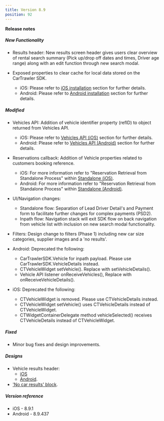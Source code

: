 ```yaml
---
title: Version 8.9
position: 92
---
```


**Release notes**  

##### New Functionality
* Results header: New results screen header gives users clear overview of rental search summary (Pick up/drop off dates and times, Driver age range) along with an edit function through new search modal.

* Exposed properties to clear cache  for local data stored on the CarTrawler SDK.
    * iOS: Please refer to <a href="https://cartrawler.github.io/#section_androidinstallation" target="_blank">iOS installation</a> section for further details.
    * Android: Please refer to <a href="https://cartrawler.github.io/#section_iosinstallation" target="_blank">Android installation</a> section for further details.
   
##### Modified
* Vehicles API: Addition of vehicle identifier property (refID) to object returned from Vehicles API.
    * iOS: Please refer to <a href="https://cartrawler.github.io/#section_iosgetVehicles" target="_blank">Vehicles API (iOS)</a> section for further details.
    * Android: Please refer to <a href="https://cartrawler.github.io/#section_androidgetVehicles" target="_blank">Vehicles API (Android)</a> section for further details.
   
* Reservations callback: Addition of Vehicle properties related to customers booking reference.
    * iOS: For more information refer to "Reservation Retrieval from Standalone Process" within <a href="#section_iosstandalone">Standalone (iOS)</a>.
    * Android: For more information refer to "Reservation Retrieval from Standalone Process" within <a href="https://cartrawler.github.io/#section_androidstandalone">Standalone (Android)</a>.

* UI/Navigation changes:
    * Standalone flow: Separation of Lead Driver Detail's and Payment form to facilitate further changes for complex payments (PSD2).
    * Inpath flow: Navigation stack will exit SDK flow on back navigation from vehicle list with inclusion on new search modal functionality.
    
* Filters: Design change to filters (Phase 1) including new car size categories, supplier images and a 'no results'.
    
* Android: Deprecated the following:
    * CarTrawlerSDK.Vehicle for inpath payload. Please use CarTrawlerSDK.VehicleDetails instead.
    * CTVehicleWidget setVehicle(). Replace with setVehicleDetails().
    * Vehicle API listener onReceiveVehicles(), Replace with onReceiveVehicleDetails().

* iOS: Deprecated the following:
    * CTVehicleWidget is removed. Please use CTVehicleDetails instead.
    * CTVehicleWidget setVehicle() uses CTVehicleDetails instead of CTVehicleWidget.
    * CTWidgetContainerDelegate method vehicleSelected() receives CTVehicleDetails instead of CTVehicleWidget.

##### Fixed
* Minor bug fixes and design improvements.

##### Designs
* Vehicle results header: 
    * <a href="https://projects.invisionapp.com/share/8USS77YD36S#/screens/371728590">iOS</a>
    * <a href="https://projects.invisionapp.com/share/MFSDXCEUYDV#/screens">Android</a>.  
* <a href="https://app.goabstract.com/share/0b77806e-651a-4046-851d-e1d2e3606d86?mode=build&sha=7c34397560c343608fb9e26b847d7003a8662524">'No car results' block</a>.

##### Version reference 
* iOS - 8.9.1
* Android - 8.9.437
